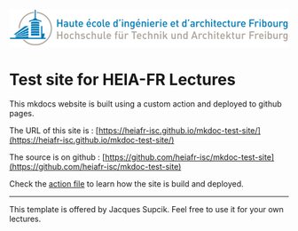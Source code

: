 <img src="img/logo_heiafr_color.png">

# Test site for HEIA-FR Lectures

This mkdocs website is built using a custom action and deployed to github pages.

The URL of this site is : [https://heiafr-isc.github.io/mkdoc-test-site/](https://heiafr-isc.github.io/mkdoc-test-site/)

The source is on github : [https://github.com/heiafr-isc/mkdoc-test-site](https://github.com/heiafr-isc/mkdoc-test-site)

Check the [action file](https://github.com/heiafr-isc/mkdoc-test-site/blob/main/.github/workflows/pages.yml) to learn how the site is build and deployed.

----

This template is offered by Jacques Supcik. Feel free to use it for your own lectures.